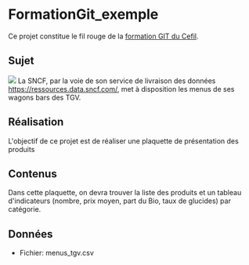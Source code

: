 # FormationGit_exemple

Ce projet constitue le fil rouge de la [formation GIT du Cefil](https://github.com/RemiDumas/FormationGit). 

## Sujet
![](Sncf_logo.png)
La SNCF, par la voie de son service de livraison des données <https://ressources.data.sncf.com/>, met à disposition les menus de ses wagons bars des TGV.

## Réalisation
L'objectif de ce projet est de réaliser une plaquette de présentation des produits

## Contenus
Dans cette plaquette, on devra trouver la liste des produits et un tableau d'indicateurs (nombre, prix moyen, part du Bio, taux de glucides) par catégorie.

## Données

- Fichier: menus_tgv.csv
